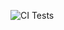 ![CI Tests](https://github.com/KULeuven-Diepenbeek/ses-opdrachten-deel-1-2425-jonkersiebe/actions/workflows/ci.yml/badge.svg)

